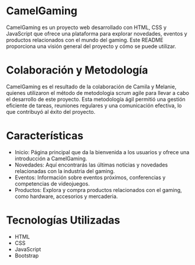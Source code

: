 # CamelGaming
CamelGaming es un proyecto web desarrollado con HTML, CSS y JavaScript que ofrece una plataforma para explorar novedades, eventos y productos relacionados con el mundo del gaming. Este README proporciona una visión general del proyecto y cómo se puede utilizar.

# Colaboración y Metodología
CamelGaming es el resultado de la colaboración de Camila y Melanie, quienes utilizaron el método de metodologia scrum agile para llevar a cabo el desarrollo de este proyecto. Esta metodología ágil permitió una gestión eficiente de tareas, reuniones regulares y una comunicación efectiva, lo que contribuyó al éxito del proyecto.


# Características
- Inicio: Página principal que da la bienvenida a los usuarios y ofrece una introducción a CamelGaming.
- Novedades: Aquí encontrarás las últimas noticias y novedades relacionadas con la industria del gaming.
- Eventos: Información sobre eventos próximos, conferencias y competencias de videojuegos.
- Productos: Explora y compra productos relacionados con el gaming, como hardware, accesorios y mercaderia.

# Tecnologías Utilizadas
- HTML
- CSS
- JavaScript
- Bootstrap

